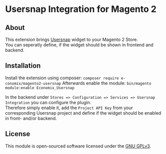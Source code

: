 # Usersnap Integration for Magento 2

## About
This extension brings [Usersnap](https://www.usersnap.com) widget to your Magento 2 Store.   
You can seperatly define, if the widget should be shown in frontend and backend.

## Installation
Install the extension using composer: `composer require e-conomix/magento2-usersnap`
Afterwards enable the module: `bin/magento module:enable Economix_Usersnap`

In the backend under `Stores => Configuration => Services => Usersnap Integration` you can configure the plugin.   
Therefore simply enable it, add the `Project API Key` from your corresponding Usersnap project and define if the widget
should be enabled in front- and/or backend.

## License
This module is open-sourced software licensed under the [GNU GPLv3](https://www.gnu.org/licenses/gpl-3.0.de.html). 

